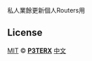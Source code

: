 
私人業餘更新個人Routers用

## License
[MIT](https://github.com/P3TERX/Actions-OpenWrt/blob/main/LICENSE) © [**P3TERX**](https://p3terx.com)
[中文](https://p3terx.com/archives/build-openwrt-with-github-actions.html)
